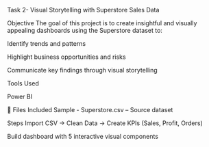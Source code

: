 Task 2-
Visual Storytelling with Superstore Sales Data

Objective
The goal of this project is to create insightful and visually appealing dashboards using the Superstore dataset to:

Identify trends and patterns

Highlight business opportunities and risks

Communicate key findings through visual storytelling

Tools Used

Power BI


📁 Files Included
Sample - Superstore.csv – Source dataset

Steps 
Import CSV → Clean Data → Create KPIs (Sales, Profit, Orders)

Build dashboard with 5 interactive visual components
